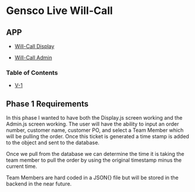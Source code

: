 # Gensco Live Will-Call

## APP

- [Will-Call Display](https://live-w-ill-call-19lm.vercel.app/)

- [Will-Call Admin](https://live-w-ill-call-19lm.vercel.app/admin)

### Table of Contents

- [V-1](./src/Notes/Version-1.md)

## Phase 1 Requirements

In this phase I wanted to have both the Display.js screen working and the Admin.js screen working. The user will have the ability to input an order number, customer name, customer PO, and select a Team Member which will be pulling the order. Once this ticket is generated a time stamp is added to the object and sent to the database.

Once we pull from the database we can determine the time it is taking the team member to pull the order by using the original timestamp minus the current time.

Team Members are hard coded in a JSON{} file but will be stored in the backend in the near future.
